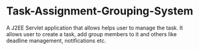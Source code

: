 # Task-Assignment-Grouping-System
A J2EE Servlet application that allows helps user to manage the task. It allows user to create a task, add group members to it and others like deadline management, notifications etc.
